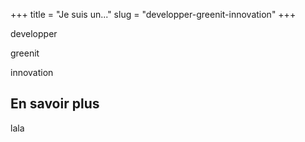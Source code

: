 +++
title = "Je suis un..."
slug = "developper-greenit-innovation"
+++


developper

greenit

innovation

## En savoir plus

lala
